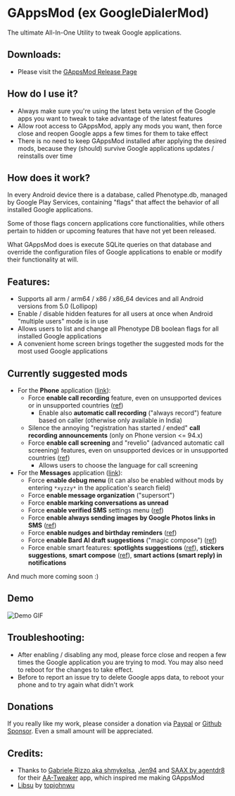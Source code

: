 # GAppsMod (ex GoogleDialerMod)
The ultimate All-In-One Utility to tweak Google applications.


## Downloads:
 - Please visit the [GAppsMod Release Page](https://github.com/jacopotediosi/GAppsMod/releases)


## How do I use it?
- Always make sure you're using the latest beta version of the Google apps you want to tweak to take advantage of the latest features
- Allow root access to GAppsMod, apply any mods you want, then force close and reopen Google apps a few times for them to take effect
- There is no need to keep GAppsMod installed after applying the desired mods, because they (should) survive Google applications updates / reinstalls over time


## How does it work?
In every Android device there is a database, called Phenotype.db, managed by Google Play Services, containing "flags" that affect the behavior of all installed Google applications.

Some of those flags concern applications core functionalities, while others pertain to hidden or upcoming features that have not yet been released.

What GAppsMod does is execute SQLite queries on that database and override the configuration files of Google applications to enable or modify their functionality at will.


## Features:
- Supports all arm / arm64 / x86 / x86_64 devices and all Android versions from 5.0 (Lollipop)
- Enable / disable hidden features for all users at once when Android "multiple users" mode is in use
- Allows users to list and change all Phenotype DB boolean flags for all installed Google applications
- A convenient home screen brings together the suggested mods for the most used Google applications


## Currently suggested mods
- For the **Phone** application ([link](https://play.google.com/store/apps/details?id=com.google.android.dialer)):
    - Force **enable call recording** feature, even on unsupported devices or in unsupported countries ([ref](https://support.google.com/phoneapp/answer/9803950))
        - Enable also **automatic call recording** ("always record") feature based on caller (otherwise only available in India)
    - Silence the annoying "registration has started / ended" **call recording announcements** (only on Phone version <= 94.x)
    - Force **enable call screening** and "revelio" (advanced automatic call screening) features, even on unsupported devices or in unsupported countries ([ref](https://support.google.com/phoneapp/answer/9118387))
        - Allows users to choose the language for call screening
- For the **Messages** application ([link](https://play.google.com/store/apps/details?id=com.google.android.apps.messaging)):
    - Force **enable debug menu** (it can also be enabled without mods by entering `*xyzzy*` in the application's search field)
    - Force **enable message organization** ("supersort")
    - Force **enable marking conversations as unread**
    - Force **enable verified SMS** settings menu ([ref](https://support.google.com/messages/answer/9326240))
    - Force **enable always sending images by Google Photos links in SMS** ([ref](https://9to5google.com/2022/02/19/messages-google-photos/))
    - Force **enable nudges and birthday reminders** ([ref](https://support.google.com/messages/answer/11555591))
    - Force **enable Bard AI draft suggestions** ("magic compose") ([ref](https://9to5google.com/2023/05/05/google-messages-magic-compose-ai/))
    - Force enable smart features: **spotlights suggestions** ([ref](https://9to5google.com/2023/02/02/google-messages-assistant/)), **stickers suggestions**, **smart compose** ([ref](https://9to5google.com/2020/06/30/gboard-android-smart-compose-google-messages/)), **smart actions (smart reply) in notifications**

And much more coming soon :)


## Demo
![Demo GIF](https://github.com/jacopotediosi/GAppsMod/assets/20026524/5b13c935-4b12-46ac-b67d-0182004c8ac0)


## Troubleshooting:
- After enabling / disabling any mod, please force close and reopen a few times the Google application you are trying to mod. You may also need to reboot for the changes to take effect.
- Before to report an issue try to delete Google apps data, to reboot your phone and to try again what didn't work


## Donations
If you really like my work, please consider a donation via [Paypal](https://paypal.me/jacopotediosi) or [Github Sponsor](https://github.com/sponsors/jacopotediosi). Even a small amount will be appreciated.


## Credits:
- Thanks to [Gabriele Rizzo aka shmykelsa](https://github.com/shmykelsa), [Jen94](https://github.com/jen94) and [SAAX by agentdr8](https://gitlab.com/agentdr8/saax) for their [AA-Tweaker](https://github.com/shmykelsa/AA-Tweaker) app, which inspired me making GAppsMod
- [Libsu](https://github.com/topjohnwu/libsu) by [topjohnwu](https://github.com/topjohnwu)
